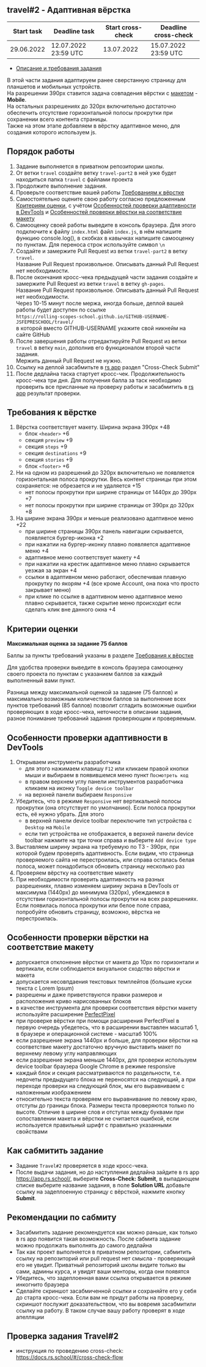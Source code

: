 ## travel#2 - Адаптивная вёрстка

| Start task | Deadline task        | Start cross-check | Deadline cross-check |
|------------|----------------------|-------------------|----------------------|
| 29.06.2022 | 12.07.2022 23:59 UTC | 13.07.2022        | 15.07.2022 23:59 UTC |

- [Описание и требования задания](travel.md)  

В этой части задания адаптируем ранее сверстанную страницу для планшетов и мобильных устройств.  
На разрешении 390рх ставится задача совпадения вёрстки с [макетом](https://www.figma.com/file/BhULVGGIachSAjoBazhP9P/Travel?node-id=1%3A2) - **Mobile**.  
На остальных разрешениях до 320рх включительно достаточно обеспечить отсутствие горизонтальной полосы прокрутки при сохранении всего контента страницы.  
Также на этом этапе добавляем в вёрстку адаптивное меню, для создания которого используем js.

## Порядок работы

1. Задание выполняется в приватном репозитории школы.  
2. От ветки `travel` создайте ветку `travel-part2` в ней уже будет находиться папка `travel` с файлами проекта
3. Продолжите выполнение задания.  
4. Проверьте соответствие вашей работы [Требованиям к вёрстке](#требования-к-вёрстке)  
5. Cамостоятельно оцените свою работу согласно предложенным [Критериям оценки](#критерии-оценки), с учётом [Особенностей проверки адаптивности в DevTools](#особенности-проверки-адаптивности-в-devtools) и [Особенностей проверки вёрстки на соответствие макету](#особенности-проверки-вёрстки-на-соответствие-макету)
6. Самооценку своей работы выведите в консоль браузера. Для этого подключите к файлу `index.html` файл `index.js`, в нём напишите функцию console.log(), в скобках в кавычках напишите самооценку по пунктам. Для переноса строк используйте символ `\n`
7. Создайте и замержите Pull Request из ветки `travel-part2` в ветку `travel`.  
Название Pull Request произвольное. Описывать данный Pull Request нет необходимости.  
8. После окончания кросс-чека предыдущей части задания создайте и замержите Pull Request из ветки `travel` в ветку `gh-pages`.  
Название Pull Request произвольное. Описывать данный Pull Request нет необходимости.  
Через 10-15 минут после мержа, иногда больше, деплой вашей работы будет доступен по ссылке  
`https://rolling-scopes-school.github.io/GITHUB-USERNAME-JSFEPRESCHOOL/travel/`  
в которой вместо GITHUB-USERNAME укажите свой никнейм на сайте GitHub
8. После завершения работы отредактируйте Pull Request из ветки `travel` в ветку `main`, дополнив его функционалом второй части задания.  
Мержить данный Pull Request не нужно. 
9. Ссылку на деплой засабмитьте в [rs app](https://app.rs.school/) раздел "Cross-Check Submit"
10. После дедлайна таска стартует кросс-чек. Продолжительность кросс-чека три дня. Для получения балла за таск необходимо проверить все присланные на проверку работы и засабмитить в [rs app](https://app.rs.school/) результат проверки.

## Требования к вёрстке
1. Вёрстка соответствует макету. Ширина экрана 390px +48
   - блок `<header>` +6
   - секция `preview` +9
   - секция `steps` +9
   - секция `destinations` +9
   - секция `stories` +9
   - блок `<footer>` +6
2. Ни на одном из разрешений до 320px включительно не появляется горизонтальная полоса прокрутки. Весь контент страницы при этом сохраняется: не обрезается и не удаляется +15
   - нет полосы прокрутки при ширине страницы от 1440рх до 390px +7
   - нет полосы прокрутки при ширине страницы от 390px до 320рх +8
3. На ширине экрана 390рх и меньше реализовано адаптивное меню +22
   - при ширине страницы 390рх панель навигации скрывается, появляется бургер-иконка +2   
   - при нажатии на бургер-иконку плавно появляется адаптивное меню +4
   - адаптивное меню соответствует макету +4
   - при нажатии на крестик адаптивное меню плавно скрывается уезжая за экран +4
   - ссылки в адаптивном меню работают, обеспечивая плавную прокрутку по якорям +4 (все кроме Account, она пока что просто закрывает меню)
   - при клике по ссылке в адаптивном меню адаптивное меню плавно скрывается, также скрытие меню происходит если сделать клик вне данного окна +4 

## Критерии оценки

**Максимальная оценка за задание 75 баллов**  

Баллы за пункты требований указаны в разделе [Требования к вёрстке](#требования-к-вёрстке)

Для удобства проверки выведите в консоль браузера самооценку своего проекта по пунктам с указанием баллов за каждый выполненный вами пункт.

Разница между максимальной оценкой за задание (75 баллов) и максимально возможным количеством баллов за выполнение всех пунктов требований (85 баллов) позволит сгладить возможные ошибки проверяющих в ходе кросс-чека, неточности в описании задания, разное понимание требований задания проверяющим и проверяемым.

## Особенности проверки адаптивности в DevTools
1. Открываем инструменты разработчика
   - для этого нажимаем клавишу `F12` или кликаем правой кнопки мыши и выбираем в появившемся меню пункт `Посмотреть код`
   - в правом верхнем углу панели инструментов разработчика кликаем на иконку `Toggle device toolbar`
   - на верхней панели выбираем `Responsive`
2. Убедитесь, что в режиме `Responsive` нет вертикальной полосы прокрутки (она отсутствует по умолчанию). Если полоса прокрутки есть, её нужно убрать. Для этого
   - в верхней панели device toolbar переключите тип устройства с `Desktop` на `Mobile` 
   - если тип устройства не отображается, в верхней панели device toolbar нажмите на три точки справа и выберите `Add device type` 
2. Выставляем ширину экрана на требуемую по ТЗ - 390рх, при которой будем проверять адаптивность. Если видим, что страница проверяемого сайта не перестроилась, или справа осталась белая полоса, может понадобиться обновить страницу несколько раз
3. Проверяем вёрстку на соответствие макету
4. При необходимости проверить адаптивность на разных разрешениях, плавно изменяем ширину экрана в DevTools от максимума (1440рх) до минимума (320рх), убеждаемся в отсутствии горизонтальной полосы прокрутки на всех разрешениях. Если появилась полоса прокрутки или белое поле справа, попробуйте обновить страницу, возможно, вёрстка не перестроилась.

## Особенности проверки вёрстки на соответствие макету
- допускается отклонение вёрстки от макета до 10px по горизонтали и вертикали, если соблюдается визуальное сходство вёрстки и макета
- допускается несовпдаения текстовых темплейтов (большие куски текста с Lorem Ipsum)
- разрешены и даже приветствуются правки размеров и расположения криво нарисованных блоков
- в качестве инструмента для проверки соответствия вёрстки макету используйте расширение [PerfectPixel](https://chrome.google.com/webstore/detail/perfectpixel-by-welldonec/dkaagdgjmgdmbnecmcefdhjekcoceebi?hl=ru)
- при проверке вёрстки при помощи расширения PerfectPixel в первую очередь убедетесь, что в расширении выставлен масштаб 1, в браузере и операционной системе - масштаб 100%
- если разрешение экрана 1440рх и больше, для проверки вёрстки на соответствие макету достаточно вручную выставить макет по верхнему левому углу направляющих
- если разрешение экрана меньше 1440рх, для проверки используем device toolbar браузера Google Chrome в режиме responsive
- каждый блок и секция рассматриваются по раздельности, т.е. недочеты предыдущего блока не переносятся на следующий, а при переходе проверки на следующий блок, мы его выравниваем с наложенным изображением
- относительно текста проверяем его выравнивание по левому краю, отступы до границы блока. Размеры текста проверяются только по высоте. Отличие в ширине слов и отступах между буквами при сопоставлении макета и вёрстки не считается ошибкой, если используется правильный шрифт с правильно указанными свойствами

## Как сабмитить задание
- Задание `Travel#2` проверяется в ходе кросс-чека.  
- После выдачи задания, но до наступления дедлайна зайдите в rs app https://app.rs.school/, выберите **Cross-Check: Submit**, в выпадающем списке выберите название задания, в поле **Solution URL** добавьте ссылку на задеплоенную страницу с вёрсткой, нажмите кнопку **Submit**.  

## Рекомендации по сабмиту
- Засабмитить задание рекомендуется как можно раньше, как только в rs app появится такая возможность. После сабмита задание можно продолжать выполнять до самого дедлайна
- Так как проект выполняется в приватном репозитории, сабмитить ссылку на репозиторий или pull request нет смысла - проверяющий его не увидит. Приватный репозиторий школы видите только вы сами, админы курса, и увидят ваши менторы, когда они появятся 
- Убедитесь, что задеплоенная вами ссылка открывается в режиме инкогнито браузера
- Сделайте скриншот засабмиченной ссылки и сохраняйте его у себя до старта кросс-чека. Если вам не придут работы на проверку, скриншот послужит доказательством, что вы вовремя засабмитили ссылку на работу. В таком случае вашу работу проверят в ходе апелляции

## Проверка задания Travel#2
- инструкция по проведению cross-check: https://docs.rs.school/#/cross-check-flow
